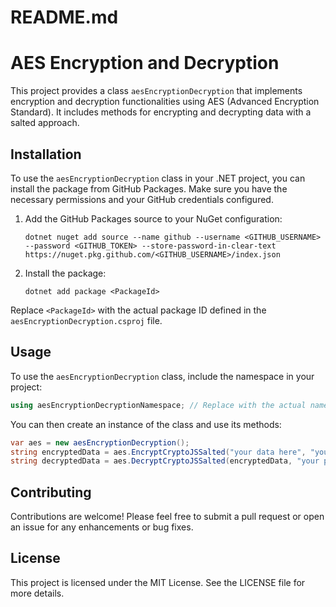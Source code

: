# README.md

# AES Encryption and Decryption

This project provides a class `aesEncryptionDecryption` that implements encryption and decryption functionalities using AES (Advanced Encryption Standard). It includes methods for encrypting and decrypting data with a salted approach.

## Installation

To use the `aesEncryptionDecryption` class in your .NET project, you can install the package from GitHub Packages. Make sure you have the necessary permissions and your GitHub credentials configured.

1. Add the GitHub Packages source to your NuGet configuration:

   ```
   dotnet nuget add source --name github --username <GITHUB_USERNAME> --password <GITHUB_TOKEN> --store-password-in-clear-text https://nuget.pkg.github.com/<GITHUB_USERNAME>/index.json
   ```

2. Install the package:

   ```
   dotnet add package <PackageId>
   ```

Replace `<PackageId>` with the actual package ID defined in the `aesEncryptionDecryption.csproj` file.

## Usage

To use the `aesEncryptionDecryption` class, include the namespace in your project:

```csharp
using aesEncryptionDecryptionNamespace; // Replace with the actual namespace
```

You can then create an instance of the class and use its methods:

```csharp
var aes = new aesEncryptionDecryption();
string encryptedData = aes.EncryptCryptoJSSalted("your data here", "your password here");
string decryptedData = aes.DecryptCryptoJSSalted(encryptedData, "your password here");
```

## Contributing

Contributions are welcome! Please feel free to submit a pull request or open an issue for any enhancements or bug fixes.

## License

This project is licensed under the MIT License. See the LICENSE file for more details.